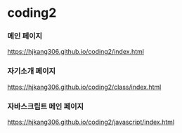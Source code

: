 # coding2

### 메인 페이지
https://hjkang306.github.io/coding2/index.html   

### 자기소개 페이지
https://hjkang306.github.io/coding2/class/index.html   

### 자바스크립트 메인 페이지
https://hjkang306.github.io/coding2/javascript/index.html   
